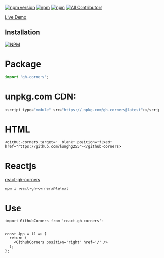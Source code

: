 
[![npm version](https://badge.fury.io/js/gh-corners.svg)](https://badge.fury.io/js/gh-corners) [![npm](https://img.shields.io/npm/dt/gh-corners.svg?logo=npm)](https://www.npmjs.com/package/gh-corners) [![npm](https://img.shields.io/bundlephobia/minzip/gh-corners)](https://www.npmjs.com/package/gh-corners)
[![All Contributors](https://img.shields.io/badge/all_contributors-1-orange.svg)](#contributors-)

[Live Demo](https://github-corners.vercel.app/)

## Installation

[![NPM](https://nodei.co/npm/gh-corners.png?compact=true)](https://nodei.co/npm/gh-corners/)


# Package

```js
import 'gh-corners';
```

# unpkg.com CDN:

```js
<script type="module" src="https://unpkg.com/gh-corners@latest"></script>
```

# HTML
```
<github-corners target="__blank" position="fixed" href="https://github.com/hunghg255"></github-corners>
```

# Reactjs

[react-gh-corners](https://www.npmjs.com/package/react-gh-corners)

```
npm i react-gh-corners@latest
```

# Use

```tsx
import GithubCorners from 'react-gh-corners';


const App = () => {
  return (
    <GithubCorners position='right' href='/' />
  );
};
```
